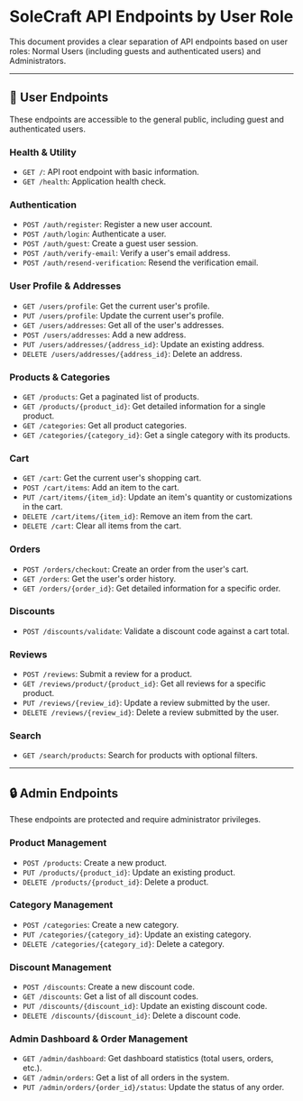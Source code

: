 # SoleCraft API Endpoints by User Role

This document provides a clear separation of API endpoints based on user roles: Normal Users (including guests and authenticated users) and Administrators.

---

## 👤 User Endpoints

These endpoints are accessible to the general public, including guest and authenticated users.

### Health & Utility
- `GET /`: API root endpoint with basic information.
- `GET /health`: Application health check.

### Authentication
- `POST /auth/register`: Register a new user account.
- `POST /auth/login`: Authenticate a user.
- `POST /auth/guest`: Create a guest user session.
- `POST /auth/verify-email`: Verify a user's email address.
- `POST /auth/resend-verification`: Resend the verification email.

### User Profile & Addresses
- `GET /users/profile`: Get the current user's profile.
- `PUT /users/profile`: Update the current user's profile.
- `GET /users/addresses`: Get all of the user's addresses.
- `POST /users/addresses`: Add a new address.
- `PUT /users/addresses/{address_id}`: Update an existing address.
- `DELETE /users/addresses/{address_id}`: Delete an address.

### Products & Categories
- `GET /products`: Get a paginated list of products.
- `GET /products/{product_id}`: Get detailed information for a single product.
- `GET /categories`: Get all product categories.
- `GET /categories/{category_id}`: Get a single category with its products.

### Cart
- `GET /cart`: Get the current user's shopping cart.
- `POST /cart/items`: Add an item to the cart.
- `PUT /cart/items/{item_id}`: Update an item's quantity or customizations in the cart.
- `DELETE /cart/items/{item_id}`: Remove an item from the cart.
- `DELETE /cart`: Clear all items from the cart.

### Orders
- `POST /orders/checkout`: Create an order from the user's cart.
- `GET /orders`: Get the user's order history.
- `GET /orders/{order_id}`: Get detailed information for a specific order.

### Discounts
- `POST /discounts/validate`: Validate a discount code against a cart total.

### Reviews
- `POST /reviews`: Submit a review for a product.
- `GET /reviews/product/{product_id}`: Get all reviews for a specific product.
- `PUT /reviews/{review_id}`: Update a review submitted by the user.
- `DELETE /reviews/{review_id}`: Delete a review submitted by the user.

### Search
- `GET /search/products`: Search for products with optional filters.

---

## 🔒 Admin Endpoints

These endpoints are protected and require administrator privileges.

### Product Management
- `POST /products`: Create a new product.
- `PUT /products/{product_id}`: Update an existing product.
- `DELETE /products/{product_id}`: Delete a product.

### Category Management
- `POST /categories`: Create a new category.
- `PUT /categories/{category_id}`: Update an existing category.
- `DELETE /categories/{category_id}`: Delete a category.

### Discount Management
- `POST /discounts`: Create a new discount code.
- `GET /discounts`: Get a list of all discount codes.
- `PUT /discounts/{discount_id}`: Update an existing discount code.
- `DELETE /discounts/{discount_id}`: Delete a discount code.

### Admin Dashboard & Order Management
- `GET /admin/dashboard`: Get dashboard statistics (total users, orders, etc.).
- `GET /admin/orders`: Get a list of all orders in the system.
- `PUT /admin/orders/{order_id}/status`: Update the status of any order. 